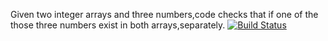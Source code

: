 Given two integer arrays and three numbers,code checks that if one of the those three numbers exist in both arrays,separately.
[![Build Status](https://travis-ci.org/elifgull/myDemoApp.svg?branch=master)](https://travis-ci.org/elifgull/myDemoApp)
